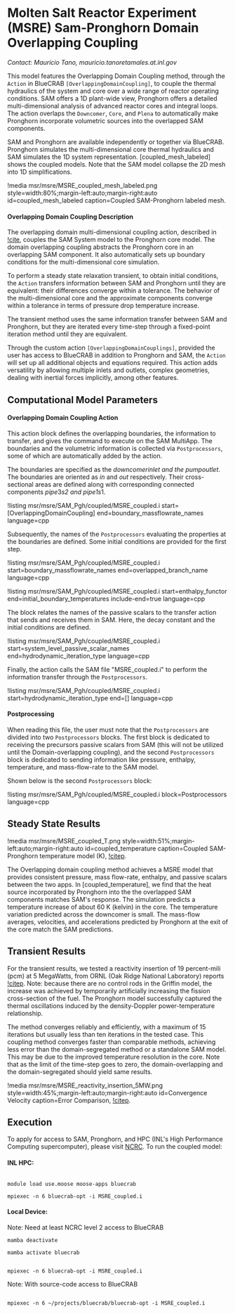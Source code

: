 # Molten Salt Reactor Experiment (MSRE) Sam-Pronghorn Domain Overlapping Coupling 

*Contact: Mauricio Tano, mauricio.tanoretamales.at.inl.gov*

This model features the Overlapping Domain Coupling method, through the `Action` in BlueCRAB `[OverlappingDomainCoupling]`, to couple the thermal hydraulics of the system and core over a wide range of reactor operating conditions. SAM offers a 1D plant-wide view, Pronghorn offers a detailed multi-dimensional analysis of advanced reactor cores and integral loops. The action overlaps the `Downcomer`, `Core`, and `Plena` to automatically make Pronghorn incorporate volumetric sources into the overlapped SAM components. 

SAM and Pronghorn are available independently or together via BlueCRAB. Pronghorn simulates the multi-dimensional core thermal hydraulics and SAM simulates the 1D system representation. [coupled_mesh_labeled] shows the coupled models. Note that the SAM model collapse the 2D mesh into 1D simplifications. 



!media msr/msre/MSRE_coupled_mesh_labeled.png
       style=width:80%;margin-left:auto;margin-right:auto
       id=coupled_mesh_labeled
       caption=Coupled SAM-Pronghorn labeled mesh.


#### Overlapping Domain Coupling Description

The overlapping domain multi-dimensional coupling action, described in [!cite](Mau23), couples the SAM System model to the Pronghorn core model. The domain overlapping coupling abstracts the Pronghorn core in an overlapping SAM component. It also automatically sets up boundary conditions for the multi-dimensional core simulation.

 To perform a steady state relaxation transient, to obtain initial conditions, the `Action` transfers information between SAM and Pronghorn until they are equivalent: their differences converge within a tolerance. The behavior of the multi-dimensional core and the approximate components converge within a tolerance in terms of pressure drop temperature increase.

 The transient method uses the same information transfer between SAM and Pronghorn, but they are iterated every time-step through a fixed-point iteration method until they are equivalent.  

Through the custom action `[OverlappingDomainCouplings]`, provided the user has access to BlueCRAB in addition to Pronghorn and SAM, the `Action` will set up all additional objects and equations required. This action adds versatility by allowing multiple inlets and outlets, complex geometries, dealing with inertial forces implicitly, among other features. 

## Computational Model Parameters


#### Overlapping Domain Coupling Action

This action block defines the overlapping boundaries, the information to transfer, and gives the command to execute on the SAM MultiApp. The boundaries and the volumetric information is collected via `Postprocessors`, some of which are automatically added by the action.  

The boundaries are specified as the $downcomer$_$inlet$ and the $pump$_$outlet$. The boundaries are oriented as $in$ and $out$ respectively. Their cross-sectional areas are defined along with corresponding connected components $pipe3$_$s2$ and $pipe1$_$s1$. 

!listing msr/msre/SAM_Pgh/coupled/MSRE_coupled.i start=[OverlappingDomainCoupling] end=boundary_massflowrate_names language=cpp

Subsequently, the names of the `Postprocessors` evaluating the properties at the boundaries are defined. Some initial conditions are provided for the first step.


!listing msr/msre/SAM_Pgh/coupled/MSRE_coupled.i start=boundary_massflowrate_names end=overlapped_branch_name language=cpp


!listing msr/msre/SAM_Pgh/coupled/MSRE_coupled.i start=enthalpy_functor end=initial_boundary_temperatures include-end=true language=cpp

The block relates the names of the passive scalars to the transfer action that sends and receives them in SAM. Here, the decay constant and the initial conditions are defined.


!listing msr/msre/SAM_Pgh/coupled/MSRE_coupled.i start=system_level_passive_scalar_names end=hydrodynamic_iteration_type language=cpp

Finally, the action calls the SAM file "MSRE_coupled.i" to perform the information transfer through the `Postprocessors`. 

!listing msr/msre/SAM_Pgh/coupled/MSRE_coupled.i start=hydrodynamic_iteration_type end=[] language=cpp


#### Postprocessing

When reading this file, the user must note that the `Postprocessors` are divided into two `Postprocessors` blocks. The first block is dedicated to receiving the precursors passive scalars from SAM (this will not be utilized until the Domain-overlapping coupling), and the second `Postprocessors` block is dedicated to sending information like pressure, enthalpy, temperature, and mass-flow-rate to the SAM model. 

Shown below is the second `Postprocessors` block: 

!listing msr/msre/SAM_Pgh/coupled/MSRE_coupled.i block=Postprocessors  language=cpp 


## Steady State Results


!media msr/msre/MSRE_coupled_T.png
       style=width:51%;margin-left:auto;margin-right:auto
       id=coupled_temperature
       caption=Coupled SAM-Pronghorn temperature model (K), [!citep](Mau23).

The Overlapping domain coupling method achieves a MSRE model that provides consistent pressure, mass flow-rate, enthalpy, and passive scalars between the two apps. In [coupled_temperature], we find that the heat source incorporated by Pronghorn into the the overlapped SAM components matches SAM's response. The simulation predicts a temperature increase of about 60 K (kelvin) in the core. The temperature variation predicted across the downcomer is small. The mass-flow averages, velocities, and accelerations predicted by Pronghorn at the exit of the core match the SAM predictions. 

## Transient Results

For the transient results, we tested a reactivity insertion of 19 percent-mili (pcm) at 5 MegaWatts, from ORNL (Oak Ridge National Laboratory) reports [!citep](steffy1969). Note: because there are no control rods in the Griffin model, the increase was achieved by temporarily artificially increasing the fission cross-section of the fuel. The Pronghorn model successfully captured the thermal oscillations induced by the density-Doppler power-temperature relationship.  

The method converges reliably and efficiently, with a maximum of 15 iterations but usually less than ten iterations in the tested case. This coupling method converges faster than comparable methods, achieving less error than the domain-segregated method or a standalone SAM model. This may be due to the improved temperature resolution in the core. Note that as the limit of the time-step goes to zero, the domain-overlapping and the domain-segregated should yield same results.  

!media msr/msre/MSRE_reactivity_insertion_5MW.png
       style=width:45%;margin-left:auto;margin-right:auto
       id=Convergence Velocity
       caption=Error Comparison, [!citep](Mau23).



## Execution

To apply for access to SAM, Pronghorn, and HPC (INL's High Performance Computing supercomputer), please visit [NCRC](https://ncrcaims.inl.gov/). 
To run the coupled model:

#### INL HPC:


```language=Bash

module load use.moose moose-apps bluecrab

mpiexec -n 6 bluecrab-opt -i MSRE_coupled.i
```

#### Local Device:

Note: Need at least NCRC level 2 access to BlueCRAB

```language=Bash
mamba deactivate

mamba activate bluecrab


mpiexec -n 6 bluecrab-opt -i MSRE_coupled.i
```

Note: With source-code access to BlueCRAB

```language=Bash

mpiexec -n 6 ~/projects/bluecrab/bluecrab-opt -i MSRE_coupled.i  
```

